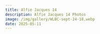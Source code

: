 ```yaml
---
title: Alfie Jacques 14
description: Alfie Jacques 14 Photos
image: /img/gallery/WLBC-sept-24-18.webp
date: 2025-05-11
---
```


